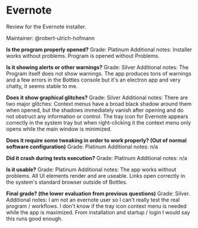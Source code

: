 # Evernote
Review for the Evernote installer.

Maintainer: @robert-ulrich-hofmann

**Is the program properly opened?**
Grade: Platinum
Additional notes: Installer works without problems. Program is opened without Problems.

**Is it showing alerts or other warnings?**
Grade: Silver
Additional notes: The Program itself does not show warnings. The app produces tons of warnings and a few errors in the Bottles console but it's an electron app and very chatty, it seems stable to me.

**Does it show graphical glitches?**
Grade: Silver
Additional notes: There are two major glitches: Context menus have a broad black shadow around them when opened, but the shadows immediately vanish after opening and do not obstruct any information or control. The tray icon for Evernote appears correctly in the system tray but when right-clicking it the context menu only opens while the main window is minimized.

**Does it require some tweaking in order to work properly? (Out of normal software configuration)**
Grade: Platinum
Additional notes: n/a

**Did it crash during tests execution?**
Grade: Platinum
Additional notes: n/a

**Is it usable?**
Grade: Platinum
Additional notes: The app works without problems. All UI elements render and are useable. Links open correctly in the system's standard browser outside of Bottles.

**Final grade? (the lower evaluation from previous questions)**
Grade: Silver.
Additional notes: I am not an evernote user so I can't really test the real program / workflows. I don't know if the tray icon context menu is needed while the app is maximized. From installation and startup / login I would say this runs good enough.

